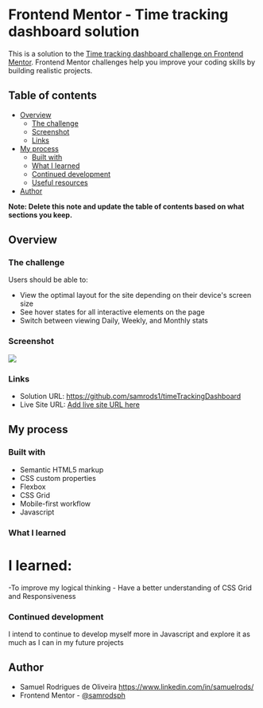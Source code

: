 # Frontend Mentor - Time tracking dashboard solution

This is a solution to the [Time tracking dashboard challenge on Frontend Mentor](https://www.frontendmentor.io/challenges/time-tracking-dashboard-UIQ7167Jw). Frontend Mentor challenges help you improve your coding skills by building realistic projects. 

## Table of contents

- [Overview](#overview)
  - [The challenge](#the-challenge)
  - [Screenshot](#screenshot)
  - [Links](#links)
- [My process](#my-process)
  - [Built with](#built-with)
  - [What I learned](#what-i-learned)
  - [Continued development](#continued-development)
  - [Useful resources](#useful-resources)
- [Author](#author)


**Note: Delete this note and update the table of contents based on what sections you keep.**

## Overview

### The challenge

Users should be able to:

- View the optimal layout for the site depending on their device's screen size
- See hover states for all interactive elements on the page
- Switch between viewing Daily, Weekly, and Monthly stats

### Screenshot

![](./Home/Pictures/screenshot.png)


### Links

- Solution URL: https://github.com/samrods1/timeTrackingDashboard
- Live Site URL: [Add live site URL here](https://your-live-site-url.com)

## My process

### Built with

- Semantic HTML5 markup
- CSS custom properties
- Flexbox
- CSS Grid
- Mobile-first workflow
- Javascript


### What I learned

<h1> I learned:</h1>
<p> -To improve my logical thinking
    - Have a better understanding of CSS Grid and Responsiveness </p>



### Continued development

I intend to continue to develop myself more in Javascript and explore it as much as I can in my future projects 





## Author
- Samuel Rodrigues de Oliveira https://www.linkedin.com/in/samuelrods/
- Frontend Mentor - [@samrodsph](https://www.frontendmentor.io/profile/yourusername)



